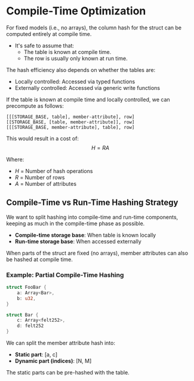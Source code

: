 # Compile-Time Optimization

For fixed models (i.e., no arrays), the column hash for the struct can be computed entirely at compile time.

- It's safe to assume that:
  - The table is known at compile time.
  - The row is usually only known at run time.

The hash efficiency also depends on whether the tables are:

- Locally controlled: Accessed via typed functions
- Externally controlled: Accessed via generic write functions

If the table is known at compile time and locally controlled, we can precompute as follows:

```
[[[STORAGE_BASE, table], member-attribute], row]
[[STORAGE_BASE, [table, member-attribute]], row]
[[[STORAGE_BASE, member-attribute], table], row]
```

This would result in a cost of:
$$H = RA$$

Where:

- *H* = Number of hash operations
- *R* = Number of rows
- *A* = Number of attributes

## Compile-Time vs Run-Time Hashing Strategy

We want to split hashing into compile-time and run-time components, keeping as much in the compile-time phase as possible.

- **Compile-time storage base**: When table is known locally
- **Run-time storage base**: When accessed externally

When parts of the struct are fixed (no arrays), member attributes can also be hashed at compile time.

### Example: Partial Compile-Time Hashing

```rust
struct FooBar {
    a: Array<Bar>,
    b: u32,
}

struct Bar {
    c: Array<felt252>,
    d: felt252
}
```

We can split the member attribute hash into:

- **Static part**: \[a, c\]
- **Dynamic part (indices)**: \[N, M\]

The static parts can be pre-hashed with the table.
